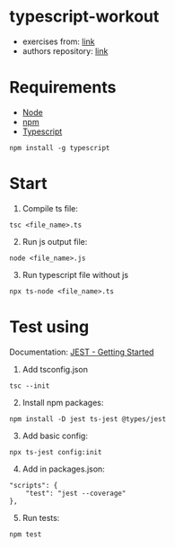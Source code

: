 # typescript-workout

- exercises from: [link](https://www.packtpub.com/product/the-typescript-workshop/9781838828493)
- authors repository: [link](https://github.com/PacktWorkshops/The-TypeScript-Workshop)

# Requirements

- [Node](https://nodejs.org/en/)
- [npm](https://www.npmjs.com/)
- [Typescript](https://www.npmjs.com/package/typescript)

```
npm install -g typescript
```

# Start

1. Compile ts file:
```
tsc <file_name>.ts
```

2. Run js output file:
```
node <file_name>.js
```
3. Run typescript file without js

```
npx ts-node <file_name>.ts
```

# Test using
Documentation: [JEST - Getting Started](https://jestjs.io/docs/getting-started)

1. Add tsconfig.json
```
tsc --init 
```

2. Install npm packages:
```
npm install -D jest ts-jest @types/jest
```

3. Add basic config:
```
npx ts-jest config:init
```

4. Add in packages.json:
```
"scripts": {
    "test": "jest --coverage"
},
```

5. Run tests:
```
npm test
```



